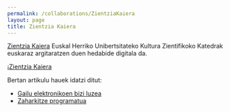 ```yaml
---
permalink: /collaborations/ZientziaKaiera
layout: page
title: Zientzia Kaiera
---
```

[Zientzia Kaiera](https://zientziakaiera.eus/) Euskal Herriko Unibertsitateko Kultura Zientifikoko Katedrak euskaraz argitaratzen duen hedabide digitala da. 

¡[Zientzia Kaiera](https://zientziakaiera.eus/app/uploads/2013/09/logo-kz_twitter.png)

Bertan artikulu hauek idatzi ditut:
- [Gailu elektronikoen bizi luzea](https://zientziakaiera.eus/2020/11/18/gailu-elektronikoen-bizi-luzea/)
- [Zaharkitze programatua](https://zientziakaiera.eus/2021/03/29/zaharkitze-programatua/)


